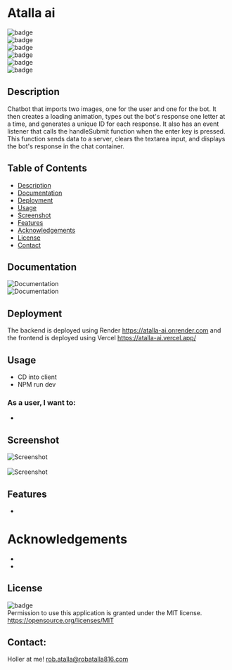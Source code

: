 
# Atalla ai

  ![badge](https://img.shields.io/github/languages/top/ratalla816/Atalla-ai)
  <br> 
  ![badge](https://img.shields.io/github/languages/count/ratalla816/Atalla-ai)
  <br>
  ![badge](https://img.shields.io/github/issues/ratalla816/Atalla-ai)
  <br>
  ![badge](https://img.shields.io/github/issues-closed/ratalla816/Atalla-ai)
  <br>
  ![badge](https://img.shields.io/github/last-commit/ratalla816/Atalla-ai)
  <br>
  ![badge](https://img.shields.io/badge/license-MIT-important)
  
  ## Description
   
   Chatbot that imports two images, one for the user and one for the bot. It then creates a loading animation, types out the bot's response one letter at a time, and generates a unique ID for each response. It also has an event listener that calls the handleSubmit function when the enter key is pressed. This function sends data to a server, clears the textarea input, and displays the bot's response in the chat container.
   
 
  ## Table of Contents
  - [Description](#description)
  - [Documentation](#documentation)
  - [Deployment](#deployment)
  - [Usage](#usage)
  - [Screenshot](#screenshot)
  - [Features](#features)
  - [Acknowledgements](#acknowledgements)
  - [License](#license)
  - [Contact](#contact)

  ## Documentation
  ![Documentation](./assets/images/) 
  <br>
  ![Documentation](./assets/images/) 


  ## Deployment

  The backend is deployed using Render https://atalla-ai.onrender.com and the frontend is deployed using Vercel https://atalla-ai.vercel.app/
 
  ## Usage

  * CD into client
  * NPM run dev

  ### As a user, I want to: 
  * 

 

  ## Screenshot
  ![Screenshot](./assets/images/)
  <br>
  <br>
  ![Screenshot](./assets/images/)
  
  

  ## Features
 
 *   

  # Acknowledgements
  
  * 
  * 

  ## License
  ![badge](https://img.shields.io/badge/license-MIT-important)
  <br>
  Permission to use this application is granted under the MIT license. <https://opensource.org/licenses/MIT>


   ## Contact:
   Holler at me! <a href="mailto:rob.atalla@robatalla816.com">rob.atalla@robatalla816.com</a>